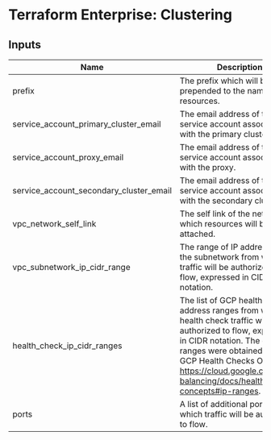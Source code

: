 # Terraform Enterprise: Clustering

## Inputs

| Name | Description | Type | Default | Required |
|------|-------------|------|---------|:-----:|
| prefix | The prefix which will be prepended to the names of resources. | `string` | n/a | yes |
| service\_account\_primary\_cluster\_email | The email address of the service account associated with the primary cluster. | `string` | n/a | yes |
| service\_account\_proxy\_email | The email address of the service account associated with the proxy. | `string` | n/a | yes |
| service\_account\_secondary\_cluster\_email | The email address of the service account associated with the secondary cluster. | `string` | n/a | yes |
| vpc\_network\_self\_link | The self link of the network to which resources will be attached. | `string` | n/a | yes |
| vpc\_subnetwork\_ip\_cidr\_range | The range of IP addresses in the subnetwork from which traffic will be authorized to flow, expressed in CIDR notation. | `string` | n/a | yes |
| health\_check\_ip\_cidr\_ranges | The list of GCP health check IP address ranges from which health check traffic will be authorized to flow, expressed in CIDR notation. The default ranges were obtained from the GCP Health Checks Overview: https://cloud.google.com/load-balancing/docs/health-check-concepts#ip-ranges. | `list(string)` | <pre>[<br>  "35.191.0.0/16",<br>  "209.85.152.0/22",<br>  "209.85.204.0/22",<br>  "130.211.0.0/22"<br>]</pre> | no |
| ports | A list of additional ports over which traffic will be authorized to flow. | `list(string)` | `[]` | no |

